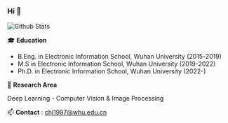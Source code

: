 ### Hi 👋

<!--
**Chnja/Chnja** is a ✨ _special_ ✨ repository because its `README.md` (this file) appears on your GitHub profile.

Here are some ideas to get you started:

- 🔭 I’m currently working on ...
- 🌱 I’m currently learning ...
- 👯 I’m looking to collaborate on ...
- 🤔 I’m looking for help with ...
- 💬 Ask me about ...
- 📫 How to reach me: ...
- 😄 Pronouns: ...
- ⚡ Fun fact: ...
-->

![Github Stats](https://github-readme-stats-ten-gilt.vercel.app/api?username=Chnja&show_icons=true)

🎓 **Education** 
    
 - B.Eng. in Electronic Information School, Wuhan University (2015-2019)
 - M.S in Electronic Information School, Wuhan University (2019-2022)
 - Ph.D. in Electronic Information School, Wuhan University (2022-)

🌱 **Research Area** 

 Deep Learning - Computer Vision & Image Processing

📫 **Contact**   : chj1997@whu.edu.cn
